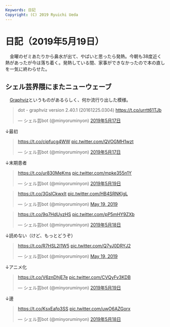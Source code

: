 ```yaml
---
Keywords: 日記
Copyright: (C) 2019 Ryuichi Ueda
---
```


# 日記（2019年5月19日）

　金曜のゼミあたりから鼻水が出て、やばいと思ったら発熱。今朝も38度近く熱があったが今は落ち着く。発熱している間、家事ができなかったので本の直しを一気に終わらせた。

## シェル芸界隈にまたニューウェーブ

　[Graphviz](https://www.graphviz.org/)というものがあるらしく、何か流行り出した模様。

<blockquote class="twitter-tweet" data-lang="ja"><p lang="de" dir="ltr">dot - graphviz version 2.40.1 (20161225.0304) <a href="https://t.co/urrtt61TJb">https://t.co/urrtt61TJb</a></p>&mdash; シェル芸bot (@minyoruminyon) <a href="https://twitter.com/minyoruminyon/status/1129192649578037248?ref_src=twsrc%5Etfw">2019年5月17日</a></blockquote>
<script async src="https://platform.twitter.com/widgets.js" charset="utf-8"></script>

↓最初


<blockquote class="twitter-tweet" data-lang="ja"><p lang="und" dir="ltr"><a href="https://t.co/cipfucg4WW">https://t.co/cipfucg4WW</a> <a href="https://t.co/QVOGMH1wzt">pic.twitter.com/QVOGMH1wzt</a></p>&mdash; シェル芸bot (@minyoruminyon) <a href="https://twitter.com/minyoruminyon/status/1129317538414784512?ref_src=twsrc%5Etfw">2019年5月17日</a></blockquote>
<script async src="https://platform.twitter.com/widgets.js" charset="utf-8"></script>

↓末期患者

<blockquote class="twitter-tweet" data-lang="ja"><p lang="und" dir="ltr"><a href="https://t.co/ur830MeKms">https://t.co/ur830MeKms</a> <a href="https://t.co/mpke355n1Y">pic.twitter.com/mpke355n1Y</a></p>&mdash; シェル芸bot (@minyoruminyon) <a href="https://twitter.com/minyoruminyon/status/1129930059546972161?ref_src=twsrc%5Etfw">2019年5月19日</a></blockquote>
<script async src="https://platform.twitter.com/widgets.js" charset="utf-8"></script>


<blockquote class="twitter-tweet" data-partner="tweetdeck"><p lang="und" dir="ltr"><a href="https://t.co/3GslCkwxIt">https://t.co/3GslCkwxIt</a> <a href="https://t.co/HB4SRNKlgL">pic.twitter.com/HB4SRNKlgL</a></p>&mdash; シェル芸bot (@minyoruminyon) <a href="https://twitter.com/minyoruminyon/status/1129940799938973696?ref_src=twsrc%5Etfw">May 19, 2019</a></blockquote>
<script async src="https://platform.twitter.com/widgets.js" charset="utf-8"></script>



<blockquote class="twitter-tweet" data-lang="ja"><p lang="und" dir="ltr"><a href="https://t.co/9q7HdUyzHS">https://t.co/9q7HdUyzHS</a> <a href="https://t.co/pP5mHY9ZXb">pic.twitter.com/pP5mHY9ZXb</a></p>&mdash; シェル芸bot (@minyoruminyon) <a href="https://twitter.com/minyoruminyon/status/1129722824145289218?ref_src=twsrc%5Etfw">2019年5月18日</a></blockquote>
<script async src="https://platform.twitter.com/widgets.js" charset="utf-8"></script>

↓読めない（けど、もっとどうぞ）

<blockquote class="twitter-tweet" data-partner="tweetdeck"><p lang="und" dir="ltr"><a href="https://t.co/R7HSL2I1W5">https://t.co/R7HSL2I1W5</a> <a href="https://t.co/Q7yJ0DRYJ2">pic.twitter.com/Q7yJ0DRYJ2</a></p>&mdash; シェル芸bot (@minyoruminyon) <a href="https://twitter.com/minyoruminyon/status/1130089359657410566?ref_src=twsrc%5Etfw">May 19, 2019</a></blockquote>
<script async src="https://platform.twitter.com/widgets.js" charset="utf-8"></script>

↓アニメ化

<blockquote class="twitter-tweet" data-lang="ja"><p lang="und" dir="ltr"><a href="https://t.co/V6znDhjE7e">https://t.co/V6znDhjE7e</a> <a href="https://t.co/CVQyFv3KDB">pic.twitter.com/CVQyFv3KDB</a></p>&mdash; シェル芸bot (@minyoruminyon) <a href="https://twitter.com/minyoruminyon/status/1130030084440465408?ref_src=twsrc%5Etfw">2019年5月19日</a></blockquote>
<script async src="https://platform.twitter.com/widgets.js" charset="utf-8"></script>

↓邊

<blockquote class="twitter-tweet" data-lang="ja"><p lang="und" dir="ltr"><a href="https://t.co/KsxEafp3SS">https://t.co/KsxEafp3SS</a> <a href="https://t.co/uwO6AZGorx">pic.twitter.com/uwO6AZGorx</a></p>&mdash; シェル芸bot (@minyoruminyon) <a href="https://twitter.com/minyoruminyon/status/1129752369003155456?ref_src=twsrc%5Etfw">2019年5月18日</a></blockquote>
<script async src="https://platform.twitter.com/widgets.js" charset="utf-8"></script>

